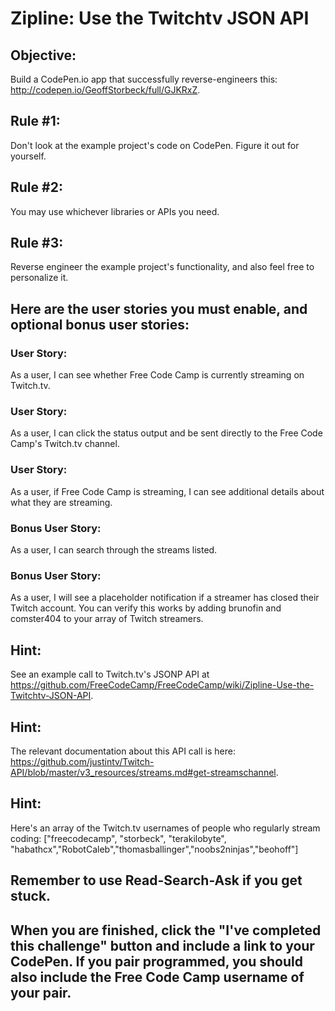 # Zipline: Use the Twitchtv JSON API


## Objective:
Build a CodePen.io app that successfully reverse-engineers this: http://codepen.io/GeoffStorbeck/full/GJKRxZ.

## Rule #1:
Don't look at the example project's code on CodePen. Figure it out for yourself.

## Rule #2:
You may use whichever libraries or APIs you need.

## Rule #3:
Reverse engineer the example project's functionality, and also feel free to personalize it.

## Here are the user stories you must enable, and optional bonus user stories:

### User Story:
As a user, I can see whether Free Code Camp is currently streaming on Twitch.tv.

### User Story:
As a user, I can click the status output and be sent directly to the Free Code Camp's Twitch.tv channel.

### User Story:
As a user, if Free Code Camp is streaming, I can see additional details about what they are streaming.

### Bonus User Story:
As a user, I can search through the streams listed.

### Bonus User Story:
As a user, I will see a placeholder notification if a streamer has closed their Twitch account. You can verify this works by adding brunofin and comster404 to your array of Twitch streamers.

## Hint:
See an example call to Twitch.tv's JSONP API at https://github.com/FreeCodeCamp/FreeCodeCamp/wiki/Zipline-Use-the-Twitchtv-JSON-API.

## Hint:
The relevant documentation about this API call is here: https://github.com/justintv/Twitch-API/blob/master/v3_resources/streams.md#get-streamschannel.

## Hint:
Here's an array of the Twitch.tv usernames of people who regularly stream coding: ["freecodecamp", "storbeck", "terakilobyte", "habathcx","RobotCaleb","thomasballinger","noobs2ninjas","beohoff"]

## Remember to use Read-Search-Ask if you get stuck.

## When you are finished, click the "I've completed this challenge" button and include a link to your CodePen. If you pair programmed, you should also include the Free Code Camp username of your pair.